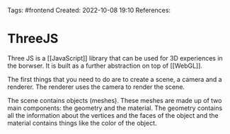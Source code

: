 Tags: #frontend 
Created: 2022-10-08 19:10
References: 

# ThreeJS
Three JS is a [[JavaScript]] library that can be used for 3D experiences in the borwser. It is built as a further abstraction on top of [[WebGL]].

The first things that you need to do are to create a scene, a camera and a renderer. The renderer uses the camera to render the scene.

The scene contains objects (meshes). These meshes are made up of two main components: the geometry and the material. The geometry contains all the information about the vertices and the faces of the object and the material contains things like the color of the object.